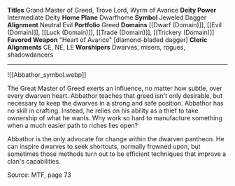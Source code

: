 
**Titles** Grand Master of Greed, Trove Lord, Wyrm of Avarice
**Deity Power** Intermediate Deity
**Home Plane** Dwarfhome
**Symbol** Jeweled Dagger
**Alignment** Neutral Evil
**Portfolio** Greed
**Domains**  [[Dwarf (Domain)]], [[Evil (Domain)]], [[Luck (Domain)]], [[Trade (Domain)]], [[Trickery (Domain)]]
**Favored Weapon** "Heart of Avarice" [diamond-bladed dagger]
**Cleric Alignments** CE, NE, LE
**Worshipers** Dwarves, misers, rogues, shadowdancers

---

![[Abbathor_symbol.webp]]

The Great Master of Greed exerts an influence, no matter how subtle, over every dwarven heart. Abbathor teaches that greed isn't only desirable, but necessary to keep the dwarves in a strong and safe position.
Abbathor has no skill in crafting. Instead, he relies on his ability as a thief to take ownership of what he wants. Why work so hard to manufacture something when a much easier path to riches lies open?

Abbathor is the only advocate for change within the dwarven pantheon. He can inspire dwarves to seek shortcuts, normally frowned upon, but sometimes those methods turn out to be efficient techniques that improve a clan's capabilities.

Source: MTF, page 73
